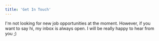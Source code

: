 ```yaml
---
title: 'Get In Touch'
---
```


<!--- 
I'm currently looking for opportunities around Europe. However, nowadays, I am open to any amazing opportunity around the World. Remote Jobs +1.
Anyway, ven if I am not actively seeking for an opportunity, 
-->

I'm not looking for new job opportunities at the moment. However, if you want to say hi, my inbox is always open. I will be really happy to hear from you ;) 
